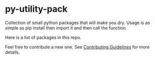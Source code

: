 # py-utility-pack

Collection of small python packages that will make you dry. Usage is as simple as pip install then import it and then call the function.

Here is a list of packages in this repo.

Feel free to contribute a new one. See [Contributing Guidelines](/.github/CONTRIBUTING.md) for more details.

